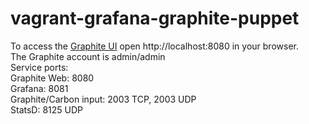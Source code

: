 # vagrant-grafana-graphite-puppet

To access the [Graphite UI](http://localhost:8080) open http://localhost:8080 in your browser.  
The Graphite account is admin/admin  
Service ports:  
Graphite Web: 8080  
Grafana: 8081  
Graphite/Carbon input: 2003 TCP, 2003 UDP  
StatsD: 8125 UDP  
